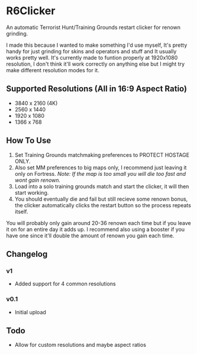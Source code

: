 # R6Clicker
An automatic Terrorist Hunt/Training Grounds restart clicker for renown grinding.

I made this because I wanted to make something I'd use myself, It's pretty handy for just grinding for skins and operators and stuff and It usually works pretty well.
It's currently made to funtion properly at 1920x1080 resolution, I don't think it'll work correctly on anything else but I might try make different resolution modes for it.

## Supported Resolutions (All in 16:9 Aspect Ratio)
- 3840 x 2160 (4K)
- 2560 x 1440
- 1920 x 1080
- 1366 x 768

## How To Use
1. Set Training Grounds matchmaking preferences to PROTECT HOSTAGE ONLY.
2. Also set MM preferences to big maps only, I recommend just leaving it only on Fortress.
_Note: If the map is too small you will die too fast and wont gain renown._
3. Load into a solo training grounds match and start the clicker, it will then start working.
4. You should eventually die and fail but still recieve some renown bonus, the clicker automatically clicks the restart button so the process repeats itself.

You will probably only gain around 20-36 renown each time but if you leave it on for an entire day it adds up. I recommend also using a booster if you have one since it'll double the amount of renown you gain each time.

## Changelog
### v1
- Added support for 4 common resolutions
### v0.1
- Initial upload

## Todo
- Allow for custom resolutions and maybe aspect ratios
